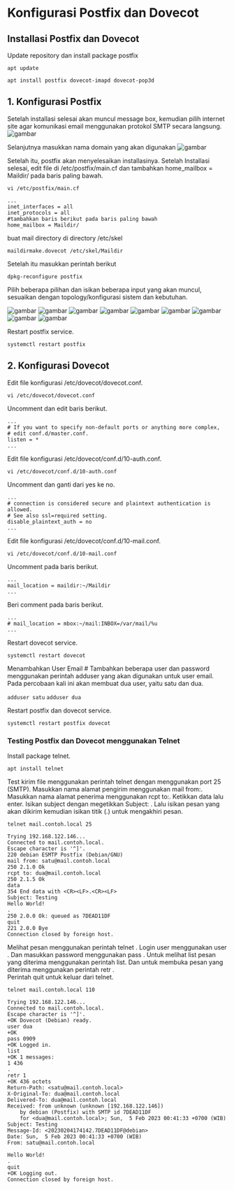 # Konfigurasi Postfix dan Dovecot

## Installasi Postfix dan Dovecot
Update repository dan install package postfix

`apt update`

`apt install postfix dovecot-imapd dovecot-pop3d`

## 1. Konfigurasi Postfix
Setelah installasi selesai akan muncul message box, kemudian pilih internet site agar komunikasi email menggunakan protokol SMTP secara langsung.
![gambar](./img/1p.png)

Selanjutnya masukkan nama domain yang akan  digunakan
![gambar](./img/2p.png)

Setelah itu, postfix akan menyelesaikan installasinya. Setelah Installasi selesai, edit file di /etc/postfix/main.cf dan tambahkan home_mailbox = Maildir/ pada baris paling bawah.

`vi /etc/postfix/main.cf`

```
...
inet_interfaces = all
inet_protocols = all
#tambahkan baris berikut pada baris paling bawah
home_mailbox = Maildir/
```

buat mail directory di directory /etc/skel

`maildirmake.dovecot /etc/skel/Maildir`

Setelah itu masukkan perintah berikut

`dpkg-reconfigure postfix`

Pilih beberapa pilihan dan isikan beberapa input yang akan muncul, sesuaikan dengan topology/konfigurasi sistem dan kebutuhan.

![gambar](./img/3p.png)
![gambar](./img/4p.png)
![gambar](./img/5p.png)
![gambar](./img/6p.png)
![gambar](./img/7p.png)
![gambar](./img/8p.png)
![gambar](./img/9p.png)
![gambar](./img/10p.png)
![gambar](./img/11p.png)

Restart postfix service.

`systemctl restart postfix`

## 2. Konfigurasi Dovecot

Edit file konfigurasi /etc/dovecot/dovecot.conf.

`vi /etc/dovecot/dovecot.conf`

Uncomment dan edit baris berikut.

```
...
# If you want to specify non-default ports or anything more complex,
# edit conf.d/master.conf.
listen = *
...
```
Edit file konfigurasi /etc/dovecot/conf.d/10-auth.conf.

`vi /etc/dovecot/conf.d/10-auth.conf`

Uncomment dan ganti dari yes ke no.

```
...
# connection is considered secure and plaintext authentication is allowed.
# See also ssl=required setting.
disable_plaintext_auth = no
...
```
Edit file konfigurasi /etc/dovecot/conf.d/10-mail.conf.

`vi /etc/dovecot/conf.d/10-mail.conf`

Uncomment pada baris berikut.

```
...
mail_location = maildir:~/Maildir
...
```
Beri comment pada baris berikut.

```
...
# mail_location = mbox:~/mail:INBOX=/var/mail/%u
...
```

Restart dovecot service.

`systemctl restart dovecot`

Menambahkan User Email #
Tambahkan beberapa user dan password menggunakan perintah adduser yang akan digunakan untuk user email. Pada percobaan kali ini akan membuat dua user, yaitu satu dan dua.

`adduser satu`
`adduser dua`

Restart postfix dan dovecot service.

`systemctl restart postfix dovecot`

### Testing Postfix dan Dovecot menggunakan Telnet 

Install package telnet.

`apt install telnet`

Test kirim file menggunakan perintah telnet <nama domain> <port> dengan menggunakan port 25 (SMTP). Masukkan nama alamat pengirim menggunakan mail from:. Masukkan nama alamat penerima menggunakan rcpt to:. Ketikkan data lalu enter. Isikan subject dengan megetikkan Subject: <isi subject>. Lalu isikan pesan yang akan dikirim kemudian isikan titik (.) untuk mengakhiri pesan.

`telnet mail.contoh.local 25`

```
Trying 192.168.122.146...
Connected to mail.contoh.local.
Escape character is '^]'.
220 debian ESMTP Postfix (Debian/GNU)
mail from: satu@mail.contoh.local
250 2.1.0 Ok
rcpt to: dua@mail.contoh.local
250 2.1.5 Ok
data
354 End data with <CR><LF>.<CR><LF>
Subject: Testing
Hello World!
.
250 2.0.0 Ok: queued as 7DEAD11DF
quit
221 2.0.0 Bye
Connection closed by foreign host.
```

Melihat pesan menggunakan perintah telnet <nama domain> <port>. Login user menggunakan user <nama user>. Dan masukkan password menggunakan pass <password>. Untuk melihat list pesan yang diterima menggunakan perintah list. Dan untuk membuka pesan yang diterima menggunakan perintah retr <nomer pesan>.<br> Perintah quit untuk keluar dari telnet.

`telnet mail.contoh.local 110`

```
Trying 192.168.122.146...
Connected to mail.contoh.local.
Escape character is '^]'.
+OK Dovecot (Debian) ready.
user dua
+OK
pass 0909
+OK Logged in.
list
+OK 1 messages:
1 436
.
retr 1
+OK 436 octets
Return-Path: <satu@mail.contoh.local>
X-Original-To: dua@mail.contoh.local
Delivered-To: dua@mail.contoh.local
Received: from unknown (unknown [192.168.122.146])
	by debian (Postfix) with SMTP id 7DEAD11DF
	for <dua@mail.contoh.local>; Sun,  5 Feb 2023 00:41:33 +0700 (WIB)
Subject: Testing
Message-Id: <20230204174142.7DEAD11DF@debian>
Date: Sun,  5 Feb 2023 00:41:33 +0700 (WIB)
From: satu@mail.contoh.local

Hello World!
.
quit
+OK Logging out.
Connection closed by foreign host.
```

